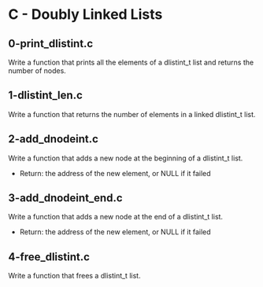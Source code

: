 # C - Doubly Linked Lists

## 0-print_dlistint.c
Write a function that prints all the elements of a dlistint_t list and returns the number of nodes.

## 1-dlistint_len.c
Write a function that returns the number of elements in a linked dlistint_t list.

## 2-add_dnodeint.c
Write a function that adds a new node at the beginning of a dlistint_t list.
- Return: the address of the new element, or NULL if it failed

## 3-add_dnodeint_end.c
Write a function that adds a new node at the end of a dlistint_t list.
- Return: the address of the new element, or NULL if it failed

## 4-free_dlistint.c
Write a function that frees a dlistint_t list.
